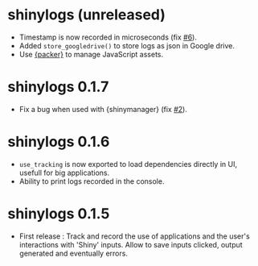 # shinylogs (unreleased)

* Timestamp is now recorded in microseconds (fix [#6](https://github.com/dreamRs/shinylogs/issues/6)).
* Added `store_googledrive()` to store logs as json in Google drive.
* Use [{packer}](https://github.com/JohnCoene/packer) to manage JavaScript assets.


# shinylogs 0.1.7

* Fix a bug when used with {shinymanager} (fix [#2](https://github.com/dreamRs/shinylogs/issues/2)).


# shinylogs 0.1.6

* `use_tracking` is now exported to load dependencies directly in UI, usefull for big applications.
* Ability to print logs recorded in the console.


# shinylogs 0.1.5

* First release : Track and record the use of applications and the user's interactions with 'Shiny' inputs. Allow to save inputs clicked, output generated and eventually errors.
